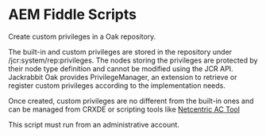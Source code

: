 # AEM Fiddle Scripts

Create custom privileges in a Oak repository.

The built-in and custom privileges are stored in the repository under /jcr:system/rep:privileges.
The nodes storing the privileges are protected by their node type definition
and cannot be modified using the JCR API. Jackrabbit Oak provides PrivilegeManager, 
an extension to retrieve or register custom privileges according to the implementation needs.

Once created, custom privileges are no different from the built-in ones and can be managed from CRXDE 
or scripting tools like [Netcentric AC Tool](https://github.com/Netcentric/accesscontroltool)

This script must run from an administrative account.

